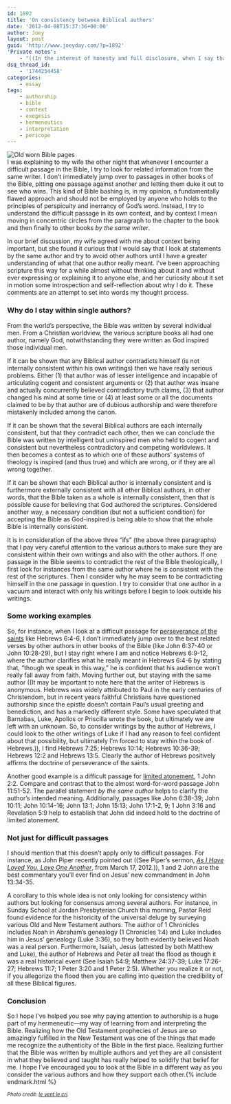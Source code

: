 ```yaml
---
id: 1892
title: 'On consistency between Biblical authors'
date: '2012-04-08T15:37:36+00:00'
author: Joey
layout: post
guid: 'http://www.joeyday.com/?p=1892'
'Private notes':
    - "((In the interest of honesty and full disclosure, when I say that a statement either agrees with or contradicts “the rest of the scriptures,” there is a very real possibility that what I actually mean is whether it is in harmony or discord with my pre-conceived Reformed worldview. In other words, I am keenly aware that I may be reading my already-held theological system into the text rather than drawing it out of the text, i.e., that I may be engaged in eisegesis instead of real exegesis.))\n\n<h3>Other random crap I probably shouldn't publish</h3>\n\nThe nine New Testament authors:\nAnonymous: Hebrews\nJames: James\nJohn: John, 1-2-3 John, Revelation\nJude: Jude\nLuke: Luke, Acts\nMark: Mark\nMatthew: Matthew\nPaul: Romans, 1-2 Corinthians, Galatians, Ephesians, Philippians, Colossians, 1-2 Thessalonians, 1-2 Timothy, Titus, Philemon\nPeter: 1-2 Peter\n\nOf the nine, I would say John, Paul, and Peter are the most Calvinistic authors. Maybe James is the only one I would say is possibly Arminian. (Haha, is it insane of me to characterize these authors in this way? If I truly believe in Reformed doctrines, which I do, shouldn’t I unequivocally affirm that all the authors were Calvinists? Maybe. Wasn’t Luther famous for insisting James shouldn’t be in the canon until he had a change of heart later in his lifetime? I don’t think I’m alone in my observations.)"
dsq_thread_id:
    - '1744254458'
categories:
    - essay
tags:
    - authorship
    - bible
    - context
    - exegesis
    - hermeneutics
    - interpretation
    - pericope
---
```


![](http://joeyday.com/wp-content/uploads/2012/04/2296855678_f348e0d954_b1.jpg "Old worn Bible pages")  
I was explaining to my wife the other night that whenever I encounter a difficult passage in the Bible, I try to look for related information from the same writer. I don’t immediately jump over to passages in other books of the Bible, pitting one passage against another and letting them duke it out to see who wins. This kind of Bible bashing is, in my opinion, a fundamentally flawed approach and should not be employed by anyone who holds to the principles of perspicuity and inerrancy of God’s word. Instead, I try to understand the difficult passage in its own context, and by context I mean moving in concentric circles from the paragraph to the chapter to the book and then finally to other books *by the same writer*.

In our brief discussion, my wife agreed with me about context being important, but she found it curious that I would say that I look at statements by the same author and try to avoid other authors until I have a greater understanding of what that one author really meant. I’ve been approaching scripture this way for a while almost without thinking about it and without ever expressing or explaining it to anyone else, and her curiosity about it set in motion some introspection and self-reflection about why I do it. These comments are an attempt to set into words my thought process.

### Why do I stay within single authors?

From the world’s perspective, the Bible was written by several individual men. From a Christian worldview, the various scripture books all had one author, namely God, notwithstanding they were written as God inspired those individual men.

If it can be shown that any Biblical author contradicts himself (is not internally consistent within his own writings) then we have really serious problems. Either (1) that author was of lesser intelligence and incapable of articulating cogent and consistent arguments or (2) that author was insane and actually concurrently believed contradictory truth claims, (3) that author changed his mind at some time or (4) at least some or all the documents claimed to be by that author are of dubious authorship and were therefore mistakenly included among the canon.

If it can be shown that the several Biblical authors are each internally consistent, but that they contradict each other, then we can conclude the Bible was written by intelligent but uninspired men who held to cogent and consistent but nevertheless contradictory and competing worldviews. It then becomes a contest as to which one of these authors’ systems of theology is inspired (and thus true) and which are wrong, or if they are all wrong together.

If it can be shown that each Biblical author is internally consistent and is furthermore externally consistent with all other Biblical authors, in other words, that the Bible taken as a whole is internally consistent, then that is possible cause for believing that God authored the scriptures. Considered another way, a necessary condition (but not a sufficient condition) for accepting the Bible as God-inspired is being able to show that the whole Bible is internally consistent.

It is in consideration of the above three “ifs” (the above three paragraphs) that I pay very careful attention to the various authors to make sure they are consistent within their own writings and also with the other authors. If one passage in the Bible seems to contradict the rest of the Bible theologically, I first look for instances from the same author where he is consistent with the rest of the scriptures. Then I consider why he may seem to be contradicting himself in the one passage in question. I try to consider that one author in a vacuum and interact with only his writings before I begin to look outside his writings.

### Some working examples

So, for instance, when I look at a difficult passage for [perseverance of the saints](http://www.theopedia.com/Perseverance_of_the_saints) like Hebrews 6:4-6, I don’t immediately jump over to the best related verses by other authors in other books of the Bible (like John 6:37-40 or John 10:28-29), but I stay right where I am and notice Hebrews 6:9-12, where the author clarifies what he really meant in Hebrews 6:4-6 by stating that, “though we speak in this way,” he is confident that his audience won’t really fall away from faith. Moving further out, but staying with the same author ((It may be important to note here that the writer of Hebrews is anonymous. Hebrews was widely attributed to Paul in the early centuries of Christendom, but in recent years faithful Christians have questioned authorship since the epistle doesn’t contain Paul’s usual greeting and benediction, and has a markedly different style. Some have speculated that Barnabas, Luke, Apollos or Priscilla wrote the book, but ultimately we are left with an unknown. So, to consider writings by the author of Hebrews, I could look to the other writings of Luke if I had any reason to feel confident about that possibility, but ultimately I’m forced to stay within the book of Hebrews.)), I find Hebrews 7:25; Hebrews 10:14; Hebrews 10:36-39; Hebrews 12:2 and Hebrews 13:5. Clearly the author of Hebrews positively affirms the doctrine of perseverance of the saints.

Another good example is a difficult passage for [limited atonement](http://www.theopedia.com/Definite_atonement), 1 John 2:2. Compare and contrast that to the almost word-for-word passage John 11:51-52. The parallel statement *by the same author* helps to clarify the author’s intended meaning. Additionally, passages like John 6:38-39; John 10:11; John 10:14-16; John 13:1; John 15:13; John 17:1-2, 9; 1 John 3:16 and Revelation 5:9 help to establish that John did indeed hold to the doctrine of limited atonement.

### Not just for difficult passages

I should mention that this doesn’t apply only to difficult passages. For instance, as John Piper recently pointed out ((See Piper’s sermon, *[As I Have Loved You, Love One Another](http://www.desiringgod.org/resource-library/sermons/as-i-have-loved-you-love-one-another)*, from March 17, 2012.)), 1 and 2 John are the best commentary you’ll ever find on Jesus’ new commandment in John 13:34-35.

A corollary to this whole idea is not only looking for consistency within authors but looking for consensus among several authors. For instance, in Sunday School at Jordan Presbyterian Church this morning, Pastor Reid found evidence for the historicity of the universal deluge by surveying various Old and New Testament authors. The author of 1 Chronicles includes Noah in Abraham’s genealogy (1 Chronicles 1:4) and Luke includes him in Jesus’ genealogy (Luke 3:36), so they both evidently believed Noah was a real person. Furthermore, Isaiah, Jesus (attested by both Matthew and Luke), the author of Hebrews and Peter all treat the flood as though it was a real historical event (See Isaiah 54:9; Matthew 24:37-39; Luke 17:26-27; Hebrews 11:7; 1 Peter 3:20 and 1 Peter 2:5). Whether you realize it or not, if you allegorize the flood then you are calling into question the credibility of all these Biblical figures.

### Conclusion

So I hope I’ve helped you see why paying attention to authorship is a huge part of my hermeneutic—my way of learning from and interpreting the Bible. Realizing how the Old Testament prophecies of Jesus are so amazingly fulfilled in the New Testament was one of the things that made me recognize the authenticity of the Bible in the first place. Realizing further that the Bible was written by multiple authors and yet they are all consistent in what they believed and taught has really helped to solidify that belief for me. I hope I’ve encouraged you to look at the Bible in a different way as you consider the various authors and how they support each other.{% include endmark.html %}

<small>*Photo credit: [le vent le cri](http://www.flickr.com/photos/21836224@N02/2296855678/).*</small>